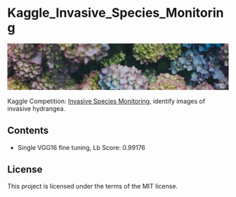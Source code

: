 # Kaggle_Invasive_Species_Monitoring
[![wechaty-logo](https://github.com/SunnyMarkLiu/Kaggle_Invasive_Species_Monitoring/blob/master/invasive.jpg)](https://www.kaggle.com/c/invasive-species-monitoring)

Kaggle Competition: [Invasive Species Monitoring](https://www.kaggle.com/c/invasive-species-monitoring), identify images of invasive hydrangea.

## Contents
- Single VGG16 fine tuning, Lb Score: 0.99176

## License
This project is licensed under the terms of the MIT license.
